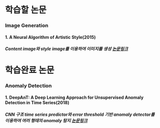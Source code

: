 # 학습할 논문
### Image Generation
#### 1. A Neural Algorithm of Artistic Style(2015)
##### Content image와 style image를 이용하여 이미지를 생성 [논문링크][j_link001]

# 학습완료 논문
### Anomaly Detection
#### 1. DeepAnT: A Deep Learning Approach for Unsupervised Anomaly Detection in Time Series(2018)
##### CNN 구조 time series predictor와 error threshold 기반 anomaly detector를 이용하여 여러 형태의 anomaly 탐지 [논문링크][j_link002]
 
[j_link001]: <https://arxiv.org/pdf/1508.06576.pd>
[j_link002]: <https://ieeexplore.ieee.org/document/8581424>
